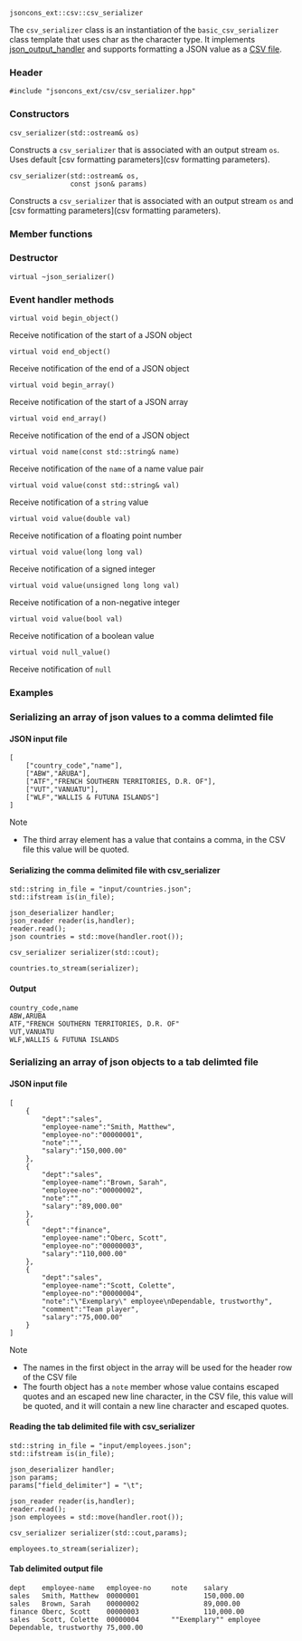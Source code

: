    jsoncons_ext::csv::csv_serializer

The `csv_serializer` class is an instantiation of the `basic_csv_serializer` class template that uses char as the character type.  It implements [json_output_handler](json_output_handler) and supports formatting a JSON value as a [CSV file](http://tools.ietf.org/html/rfc4180).

### Header

    #include "jsoncons_ext/csv/csv_serializer.hpp"

### Constructors

    csv_serializer(std::ostream& os)
Constructs a `csv_serializer` that is associated with an output stream
`os`. Uses default [csv formatting parameters](csv formatting parameters).

    csv_serializer(std::ostream& os,
                   const json& params)
Constructs a `csv_serializer` that is associated with an output stream
`os` and [csv formatting parameters](csv formatting parameters).

### Member functions


### Destructor

    virtual ~json_serializer()

### Event handler methods

    virtual void begin_object()
Receive notification of the start of a JSON object

    virtual void end_object()
Receive notification of the end of a JSON object

    virtual void begin_array()
Receive notification of the start of a JSON array

    virtual void end_array()
Receive notification of the end of a JSON object

    virtual void name(const std::string& name)
Receive notification of the `name` of a name value pair

    virtual void value(const std::string& val)
Receive notification of a `string` value

    virtual void value(double val)
Receive notification of a floating point number

    virtual void value(long long val)
Receive notification of a signed integer

    virtual void value(unsigned long long val)
Receive notification of a non-negative integer

    virtual void value(bool val)
Receive notification of a boolean value

    virtual void null_value()
Receive notification of `null`

### Examples

### Serializing an array of json values to a comma delimted file

#### JSON input file 

    [
        ["country_code","name"],
        ["ABW","ARUBA"],
        ["ATF","FRENCH SOUTHERN TERRITORIES, D.R. OF"],
        ["VUT","VANUATU"],
        ["WLF","WALLIS & FUTUNA ISLANDS"]
    ]

Note 

- The third array element has a value that contains a comma, in the CSV file this value will be quoted.

#### Serializing the comma delimited file with csv_serializer

    std::string in_file = "input/countries.json";
    std::ifstream is(in_file);

    json_deserializer handler;
    json_reader reader(is,handler);
    reader.read();
    json countries = std::move(handler.root());

    csv_serializer serializer(std::cout);

    countries.to_stream(serializer);

#### Output 

    country_code,name
    ABW,ARUBA
    ATF,"FRENCH SOUTHERN TERRITORIES, D.R. OF"
    VUT,VANUATU
    WLF,WALLIS & FUTUNA ISLANDS

### Serializing an array of json objects to a tab delimted file

#### JSON input file

    [
        {
            "dept":"sales",
            "employee-name":"Smith, Matthew",
            "employee-no":"00000001",
            "note":"",
            "salary":"150,000.00"
        },
        {
            "dept":"sales",
            "employee-name":"Brown, Sarah",
            "employee-no":"00000002",
            "note":"",
            "salary":"89,000.00"
        },
        {
            "dept":"finance",
            "employee-name":"Oberc, Scott",
            "employee-no":"00000003",
            "salary":"110,000.00"
        },
        {
            "dept":"sales",
            "employee-name":"Scott, Colette",
            "employee-no":"00000004",
            "note":"\"Exemplary\" employee\nDependable, trustworthy",
            "comment":"Team player",
            "salary":"75,000.00"
        }
    ]

Note 

- The names in the first object in the array will be used for the header row of the CSV file
- The fourth object has a `note` member whose value contains escaped quotes and an escaped new line character, in the CSV file, this value will be quoted, and it will contain a new line character and escaped quotes.

#### Reading the tab delimited file with csv_serializer

    std::string in_file = "input/employees.json";
    std::ifstream is(in_file);

    json_deserializer handler;
    json params;
    params["field_delimiter"] = "\t";

    json_reader reader(is,handler);
    reader.read();
    json employees = std::move(handler.root());

    csv_serializer serializer(std::cout,params);

    employees.to_stream(serializer);

#### Tab delimited output file

    dept    employee-name   employee-no     note    salary
    sales   Smith, Matthew  00000001                150,000.00
    sales   Brown, Sarah    00000002                89,000.00
    finance Oberc, Scott    00000003                110,000.00
    sales   Scott, Colette  00000004        ""Exemplary"" employee
    Dependable, trustworthy 75,000.00
